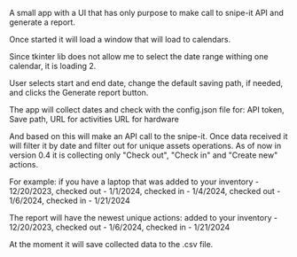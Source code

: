 A small app with a UI that has only purpose to make call to snipe-it API and generate a report.

Once started it will load a window that will load to calendars. 

Since tkinter lib does not allow me to select the date range withing 
one calendar, it is loading 2.

User selects start and end date, change the default saving path, if needed, 
and clicks the Generate report button.

The app will collect dates and check with the config.json file for: 
    API token,
    Save path,
    URL for activities
    URL for hardware

And based on this will make an API call to the snipe-it.
Once data received it will filter it by date and filter out for unique assets operations.
As of now in version 0.4 it is collecting only "Check out", "Check in" and "Create new" 
actions.

For example: if you have a laptop that was 
    added to your inventory - 12/20/2023, 
    checked out - 1/1/2024,
    checked in - 1/4/2024,
    checked out - 1/6/2024,
    checked in - 1/21/2024

The report will have the newest unique actions: 
    added to your inventory - 12/20/2023,
    checked out - 1/6/2024,
    checked in - 1/21/2024



At the moment it will save collected data to the .csv file.
